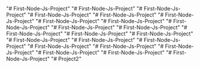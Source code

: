 "# First-Node-Js-Project" 
"# First-Node-Js-Project" 
"# First-Node-Js-Project" 
"# First-Node-Js-Project" 
"# First-Node-Js-Project" 
"# First-Node-Js-Project" 
"# First-Node-Js-Project" 
"# First-Node-Js-Project" 
"# First-Node-Js-Project" 
"# First-Node-Js-Project" 
"# First-Node-Js-Project" 
"# First-Node-Js-Project" 
"# First-Node-Js-Project" 
"# First-Node-Js-Project" 
"# First-Node-Js-Project" 
"# First-Node-Js-Project" 
"# First-Node-Js-Project" 
"# First-Node-Js-Project" 
"# First-Node-Js-Project" 
"# First-Node-Js-Project" 
"# First-Node-Js-Project" 
"# First-Node-Js-Project" 
"# First-Node-Js-Project" 
"# Project2" 
